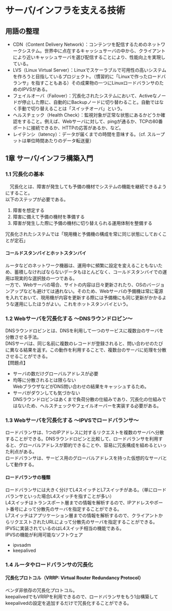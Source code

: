 # サーバ/インフラを支える技術  
## 用語の整理
* CDN（Content Delivery Network）：コンテンツを配信するためのネットワークシステム。世界中に点在するキャッシュサーバの中から、クライアントにより近いキャッシュサーバを選び配信することにより、性能向上を実現している。  
* LVS（Linux Virtual Server）：Linuxでスケーラブルで可用性の高いシステムを作ろうと目指しているプロジェクト。（慣習的に「Linuxで作ったロードバランサ」を指すこともある）その成果物の一つにLinuxロードバランサのためのIPVSがある。  
* フェイルオーバ（Failover）：冗長化されたシステムにおいて、Activeなノードが停止した際に、自動的にBackupノードに切り替わること。自動ではなく手動で切り替えることは「スイッチオーバ」という。  
* ヘルスチェック（Health Check）：監視対象が正常な状態にあるかどうか確認をすること。例えば、Webサーバに対して、pingが通るか、TCPの80番ポートに接続できるか、HTTPの応答があるか、など。  
* レイテンシ（latency）：データが届くまでの時間を意味する。（cf. スループットは単位時間あたりのデータ転送量）  

## 1章 サーバ/インフラ構築入門  
### 1.1 冗長化の基本
　冗長化とは、障害が発生しても予備の機材でシステムの機能を継続できるようにすること。  
以下のステップが必要である。  
1. 障害を想定する  
2. 障害に備えて予備の機材を準備する  
3. 障害が発生した際に予備の機材に切り替えられる運用体制を整備する  

冗長化されたシステムでは「現用機と予備機の構成を常に同じ状態にしておくことが定石」  
#### コールドスタンバイとホットスタンバイ
ルータなどのネットワーク機器は、運用中に頻繁に設定を変えることもないため、蓄積しなければならないデータもほとんどなく、コールドスタンバイでの運用は現実的な選択肢の一つである。  
一方で、Webサーバの場合、サイトの内容は日々更新されたり、OSのバージョンアップなども避けては通れない。そのため、Webサーバの予備機は常に電源を入れておいて、現用機が内容を更新する際には予備機にも同じ更新がかかるような運用にしたほうがよい。これをホットスタンバイという。  

### 1.2 Webサーバを冗長化する 〜DNSラウンドロビン〜
DNSラウンドロビンとは、DNSを利用して一つのサービスに複数台のサーバを分散させる手法。  
DNSサーバは、同じ名前に複数のレコードが登録されると、問い合わせのたびに異なる結果を返す。この動作を利用することで、複数台のサーバに処理を分散させることができる。  
【問題点】  
- サーバの数だけグローバルアドレスが必要
- 均等に分散されるとは限らない  
WebブラウザなどがDNS問い合わせの結果をキャッシュするため。  
- サーバがダウンしても気づかない  
DNSラウンドロビンはあくまで負荷分散の仕組みであり、冗長化の仕組みではないため、ヘルスチェックやフェイルオーバーを実装する必要がある。

### 1.3 Webサーバを冗長化する 〜IPVSでロードバランサ〜
ロードバランサは、1つのIPアドレスに対するリクエストを複数のサーバへ分散することができる。DNSラウンドロビンと比較して、ロードバランサを利用すると、グローバルアドレスが節約できることや、容易に冗長構成を組めるといった利点がある。  
ロードバランサは、サービス用のグローバルアドレスを持った仮想的なサーバとして動作する。  
#### ロードバランサの種類
ロードバランサには大きく分けてL4スイッチとL7スイッチがある。（単にロードバランサといった場合L4スイッチを指すことが多い）  
L4スイッチはトランスポート層までの情報を解析するので、IPアドレスやポート番号によって分散先のサーバを指定することができる。  
L7スイッチはアプリケーション層までの情報を解析するので、クライアントからリクエストされたURLによって分散先のサーバを指定することができる。  
IPVSに実装されているのはL4スイッチ相当の機能である。  
IPVSの機能が利用可能なソフトウェア  
- ipvsadm  
- keepalived  

### 1.4 ルータやロードバランサの冗長化
#### 冗長化プロトコル（VRRP: Virtual Router Redundancy Protocol）  
ベンダ非依存の冗長化プロトコル。  
keepalivedでもVRRPを利用できるので、ロードバランサをもう1台構築してkeepalivedの設定を追加するだけで冗長化することができる。
